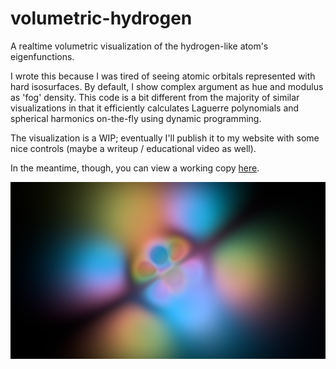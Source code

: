 # volumetric-hydrogen
A realtime volumetric visualization of the hydrogen-like atom's eigenfunctions.

I wrote this because I was tired of seeing atomic orbitals represented with hard isosurfaces. By default, I show complex argument as hue and modulus as 'fog' density.
This code is a bit different from the majority of similar visualizations in that it efficiently calculates Laguerre polynomials and spherical harmonics on-the-fly using dynamic programming.

The visualization is a WIP; eventually I'll publish it to my website with some nice controls (maybe a writeup / educational video as well).

In the meantime, though, you can view a working copy [here](https://www.shadertoy.com/view/cdSSDw).

![example screenshot](./n5_l3_m2.png)
